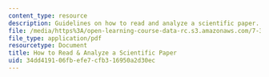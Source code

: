 ```yaml
---
content_type: resource
description: Guidelines on how to read and analyze a scientific paper.
file: /media/https%3A/open-learning-course-data-rc.s3.amazonaws.com/7-342-cancer-biology-from-basic-research-to-the-clinic-fall-2004/34dd419106fbefe7cfb316950a2d30ec_how_to_scientific.pdf
file_type: application/pdf
resourcetype: Document
title: How to Read & Analyze a Scientific Paper
uid: 34dd4191-06fb-efe7-cfb3-16950a2d30ec
---
```

